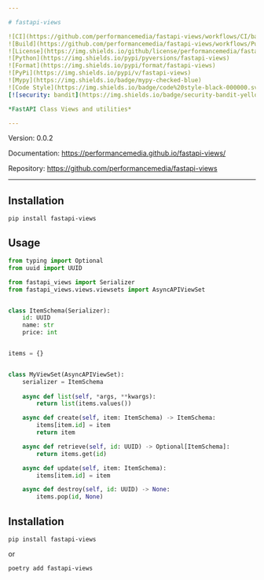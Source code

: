 ```yaml
---

# fastapi-views

![CI](https://github.com/performancemedia/fastapi-views/workflows/CI/badge.svg)
![Build](https://github.com/performancemedia/fastapi-views/workflows/Publish/badge.svg)
![License](https://img.shields.io/github/license/performancemedia/fastapi-views)
![Python](https://img.shields.io/pypi/pyversions/fastapi-views)
![Format](https://img.shields.io/pypi/format/fastapi-views)
![PyPi](https://img.shields.io/pypi/v/fastapi-views)
![Mypy](https://img.shields.io/badge/mypy-checked-blue)
![Code Style](https://img.shields.io/badge/code%20style-black-000000.svg)
[![security: bandit](https://img.shields.io/badge/security-bandit-yellow.svg)](https://github.com/PyCQA/bandit)

*FastAPI Class Views and utilities*

---
```

Version: 0.0.2

Documentation: https://performancemedia.github.io/fastapi-views/

Repository: https://github.com/performancemedia/fastapi-views

---

## Installation

```shell
pip install fastapi-views
```

## Usage
```python
from typing import Optional
from uuid import UUID

from fastapi_views import Serializer
from fastapi_views.views.viewsets import AsyncAPIViewSet


class ItemSchema(Serializer):
    id: UUID
    name: str
    price: int


items = {}


class MyViewSet(AsyncAPIViewSet):
    serializer = ItemSchema
    
    async def list(self, *args, **kwargs):
        return list(items.values())

    async def create(self, item: ItemSchema) -> ItemSchema:
        items[item.id] = item
        return item

    async def retrieve(self, id: UUID) -> Optional[ItemSchema]:
        return items.get(id)

    async def update(self, item: ItemSchema):
        items[item.id] = item

    async def destroy(self, id: UUID) -> None:
        items.pop(id, None)

```

## Installation

```shell
pip install fastapi-views
```
or

```shell
poetry add fastapi-views
```
